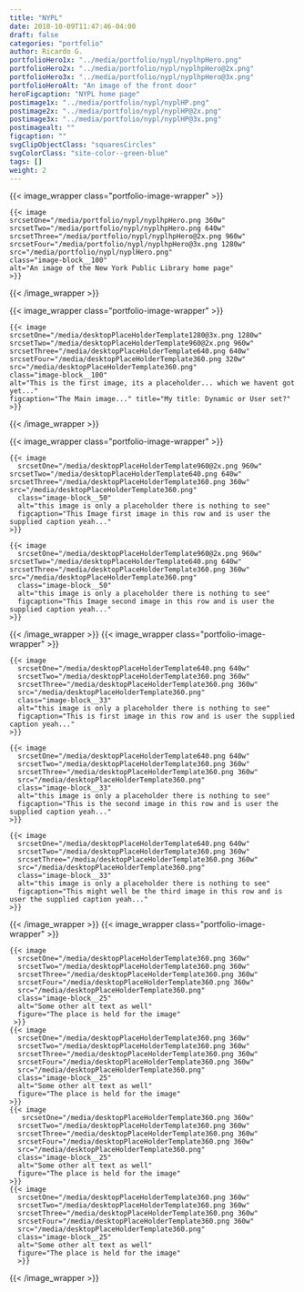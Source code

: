 ```yaml
---
title: "NYPL"
date: 2018-10-09T11:47:46-04:00
draft: false
categories: "portfolio"
author: Ricardo G.
portfolioHero1x: "../media/portfolio/nypl/nyplhpHero.png"
portfolioHero2x: "../media/portfolio/nypl/nyplhpHero@2x.png"
portfolioHero3x: "../media/portfolio/nypl/nyplhpHero@3x.png"
portfolioHeroAlt: "An image of the front door"
heroFigcaption: "NYPL home page"
postimage1x: "../media/portfolio/nypl/nyplHP.png"
postimage2x: "../media/portfolio/nypl/nyplHP@2x.png"
postimage3x: "../media/portfolio/nypl/nyplHP@3x.png"
postimagealt: ""
figcaption: ""
svgClipObjectClass: "squaresCircles"
svgColorClass: "site-color--green-blue"
tags: []
weight: 2
---
```

{{< image_wrapper class="portfolio-image-wrapper" >}}

    {{< image 
    srcsetOne="/media/portfolio/nypl/nyplhpHero.png 360w"
    srcsetTwo="/media/portfolio/nypl/nyplhpHero.png 640w"
    srcsetThree="/media/portfolio/nypl/nyplhpHero@2x.png 960w"
    srcsetFour="/media/portfolio/nypl/nyplhpHero@3x.png 1280w"
    src="/media/portfolio/nypl/nyplHero.png"
    class="image-block__100"
    alt="An image of the New York Public Library home page" 
    >}}

{{< /image_wrapper >}}

{{< image_wrapper class="portfolio-image-wrapper" >}}

    {{< image 
    srcsetOne="/media/desktopPlaceHolderTemplate1280@3x.png 1280w" srcsetTwo="/media/desktopPlaceHolderTemplate960@2x.png 960w" 
    srcsetThree="/media/desktopPlaceHolderTemplate640.png 640w" srcsetFour="/media/desktopPlaceHolderTemplate360.png 320w" src="/media/desktopPlaceHolderTemplate360.png" 
    class="image-block__100" 
    alt="This is the first image, its a placeholder... which we havent got yet..." 
    figcaption="The Main image..." title="My title: Dynamic or User set?" >}}

{{< /image_wrapper >}}

{{< image_wrapper class="portfolio-image-wrapper" >}}

    {{< image 
      srcsetOne="/media/desktopPlaceHolderTemplate960@2x.png 960w" srcsetTwo="/media/desktopPlaceHolderTemplate640.png 640w" srcsetThree="/media/desktopPlaceHolderTemplate360.png 360w" src="/media/desktopPlaceHolderTemplate360.png" 
      class="image-block__50" 
      alt="this image is only a placeholder there is nothing to see" 
      figcaption="This Image first image in this row and is user the supplied caption yeah..."
    >}}
    
    {{< image 
      srcsetOne="/media/desktopPlaceHolderTemplate960@2x.png 960w" srcsetTwo="/media/desktopPlaceHolderTemplate640.png 640w" srcsetThree="/media/desktopPlaceHolderTemplate360.png 360w" src="/media/desktopPlaceHolderTemplate360.png" 
      class="image-block__50" 
      alt="this image is only a placeholder there is nothing to see" 
      figcaption="This Image second image in this row and is user the supplied caption yeah..."
    >}}

{{< /image_wrapper >}}
{{< image_wrapper class="portfolio-image-wrapper" >}}

    {{< image 
      srcsetOne="/media/desktopPlaceHolderTemplate640.png 640w"
      srcsetTwo="/media/desktopPlaceHolderTemplate360.png 360w"
      srcsetThree="/media/desktopPlaceHolderTemplate360.png 360w"
      src="/media/desktopPlaceHolderTemplate360.png"
      class="image-block__33"
      alt="this image is only a placeholder there is nothing to see" 
      figcaption="This is first image in this row and is user the supplied caption yeah..."
    >}}

    {{< image 
      srcsetOne="/media/desktopPlaceHolderTemplate640.png 640w"
      srcsetTwo="/media/desktopPlaceHolderTemplate360.png 360w"
      srcsetThree="/media/desktopPlaceHolderTemplate360.png 360w"
      src="/media/desktopPlaceHolderTemplate360.png"
      class="image-block__33"
      alt="this image is only a placeholder there is nothing to see" 
      figcaption="This is the second image in this row and is user the supplied caption yeah..."
    >}}

    {{< image 
      srcsetOne="/media/desktopPlaceHolderTemplate640.png 640w"
      srcsetTwo="/media/desktopPlaceHolderTemplate360.png 360w"
      srcsetThree="/media/desktopPlaceHolderTemplate360.png 360w"
      src="/media/desktopPlaceHolderTemplate360.png"
      class="image-block__33"
      alt="this image is only a placeholder there is nothing to see" 
      figcaption="This might well be the third image in this row and is user the supplied caption yeah..."
    >}}

{{< /image_wrapper >}}
{{< image_wrapper class="portfolio-image-wrapper" >}}

    {{< image 
      srcsetOne="/media/desktopPlaceHolderTemplate360.png 360w"
      srcsetTwo="/media/desktopPlaceHolderTemplate360.png 360w"
      srcsetThree="/media/desktopPlaceHolderTemplate360.png 360w"
      srcsetFour="/media/desktopPlaceHolderTemplate360.png 360w"
      src="/media/desktopPlaceHolderTemplate360.png"
      class="image-block__25"
      alt="Some other alt text as well"
      figure="The place is held for the image"
     >}}
    {{< image 
      srcsetOne="/media/desktopPlaceHolderTemplate360.png 360w"
      srcsetTwo="/media/desktopPlaceHolderTemplate360.png 360w"
      srcsetThree="/media/desktopPlaceHolderTemplate360.png 360w"
      srcsetFour="/media/desktopPlaceHolderTemplate360.png 360w"
      src="/media/desktopPlaceHolderTemplate360.png"
      class="image-block__25"
      alt="Some other alt text as well"
      figure="The place is held for the image"
    >}}
    {{< image 
       srcsetOne="/media/desktopPlaceHolderTemplate360.png 360w"
      srcsetTwo="/media/desktopPlaceHolderTemplate360.png 360w"
      srcsetThree="/media/desktopPlaceHolderTemplate360.png 360w"
      srcsetFour="/media/desktopPlaceHolderTemplate360.png 360w"
      src="/media/desktopPlaceHolderTemplate360.png"
      class="image-block__25"
      alt="Some other alt text as well"
      figure="The place is held for the image" 
    >}}
    {{< image 
      srcsetOne="/media/desktopPlaceHolderTemplate360.png 360w"
      srcsetTwo="/media/desktopPlaceHolderTemplate360.png 360w"
      srcsetThree="/media/desktopPlaceHolderTemplate360.png 360w"
      srcsetFour="/media/desktopPlaceHolderTemplate360.png 360w"
      src="/media/desktopPlaceHolderTemplate360.png"
      class="image-block__25"
      alt="Some other alt text as well"
      figure="The place is held for the image"
      >}}

{{< /image_wrapper >}}